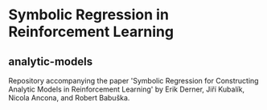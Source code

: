 # Symbolic Regression in Reinforcement Learning

## analytic-models

Repository accompanying the paper 'Symbolic Regression for Constructing Analytic Models in Reinforcement Learning' by Erik Derner, Jiří Kubalík, Nicola Ancona, and Robert Babuška.
